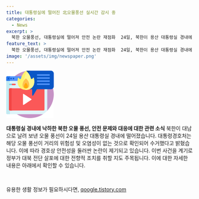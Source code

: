 ```yaml
---
title: 대통령실에 떨어진 北오물풍선 실시간 감시 중
categories:
  - News
excerpt: >
  북한 오물풍선, 대통령실에 떨어져 안전 논란 재점화  24일, 북한이 용산 대통령실 경내에 오물을 실은 풍선을 날려 전격 논란을 초래. 경호처는 물체의 위험성은 없다며 수거했지만, 안전 우려로 군 당국은 계속 모니터링 중. 이에 대통령실은 실시간 감시 도입과 추가 대책 필요성을 강조하는 한편, 북측 오물 풍선의 원인으로 탈북민 단체들의 대북 전단 살포에 대한 정부의 전향적 조치 가능성도 주목된다.
feature_text: >
  북한 오물풍선, 대통령실에 떨어져 안전 논란 재점화  24일, 북한이 용산 대통령실 경내에 오물을 실은 풍선을 날려 전격 논란을 초래. 경호처는 물체의 위험성은 없다며 수거했지만, 안전 우려로 군 당국은 계속 모니터링 중. 이에 대통령실은 실시간 감시 도입과 추가 대책 필요성을 강조하는 한편, 북측 오물 풍선의 원인으로 탈북민 단체들의 대북 전단 살포에 대한 정부의 전향적 조치 가능성도 주목된다.
image: '/assets/img/newspaper.png'
---
```


<p><img src="/assets/img/news.png" alt="rentncar 속보" /></p>

<p><b>대통령실 경내에 낙하한 북한 오물 풍선, 안전 문제와 대응에 대한 관련 소식</b>
북한이 대남으로 날려 보낸 오물 풍선이 24일 용산 대통령실 경내에 떨어졌습니다. 대통령경호처는 해당 오물 풍선이 거리의 위험성 및 오염성이 없는 것으로 확인되어 수거했다고 밝혔습니다. 이에 따라 경호상 안전성을 둘러싼 논란이 제기되고 있습니다. 이번 사건을 계기로 정부가 대북 전단 살포에 대한 전향적 조치를 취할 지도 주목됩니다. 이에 대한 자세한 내용은 아래에서 확인할 수 있습니다. </p>

<p data-ke-size="size16">&nbsp;</p>
유용한 생활 정보가 필요하시다면, <a href="https://qoogle.tistory.com" rel="dofollow">qoogle.tistory.com</a>


